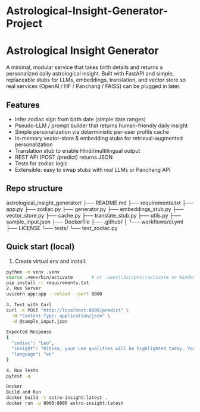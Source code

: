 # Astrological-Insight-Generator-Project
# Astrological Insight Generator

A minimal, modular service that takes birth details and returns a personalized daily astrological insight. Built with FastAPI and simple, replaceable stubs for LLMs, embeddings, translation, and vector store so real services (OpenAI / HF / Panchang / FAISS) can be plugged in later.

## Features
- Infer zodiac sign from birth date (simple date ranges)
- Pseudo-LLM / prompt builder that returns human-friendly daily insight
- Simple personalization via deterministic per-user profile cache
- In-memory vector-store & embedding stubs for retrieval-augmented personalization
- Translation stub to enable Hindi/multilingual output
- REST API (POST /predict) returns JSON
- Tests for zodiac logic
- Extensible: easy to swap stubs with real LLMs or Panchang API

## Repo structure
astrological_insight_generator/
├── README.md
├── requirements.txt
├── app.py
├── zodiac.py
├── generator.py
├── embeddings_stub.py
├── vector_store.py
├── cache.py
├── translate_stub.py
├── utils.py
├── sample_input.json
├── Dockerfile
├── .github/
│ └── workflows/ci.yml
├── LICENSE
└── tests/
└── test_zodiac.py


## Quick start (local)
1. Create virtual env and install:
```bash
python -m venv .venv
source .venv/bin/activate       # or .venv\\Scripts\\activate on Windows
pip install -r requirements.txt
2. Run Server 
uvicorn app:app --reload --port 8000

3. Test with Curl 
curl -X POST "http://localhost:8000/predict" \
  -H "Content-Type: application/json" \
  -d @sample_input.json

Expected Response
{
  "zodiac": "Leo",
  "insight": "Ritika, your Leo qualities will be highlighted today. Your innate leadership and warmth will shine — step forward with warmth.",
  "language": "en"
}

4. Run Tests 
pytest -q

Docker
Build and Run 
docker build -t astro-insight:latest .
docker run -p 8000:8000 astro-insight:latest
